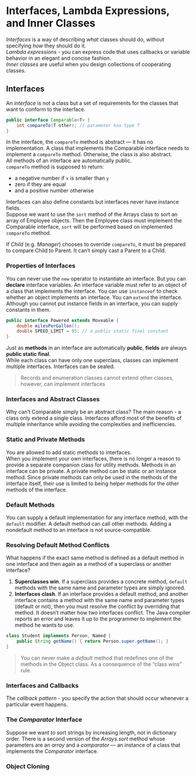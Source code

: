 # Interfaces, Lambda Expressions, and Inner Classes

_Interfaces_ is a way of describing _what_ classes should do, without specifying _how_ they should do it. \
_Lambda expressions_ - you can express code that uses callbacks or variable behavior in an elegant and concise fashion. \
_Inner classes_ are useful when you design collections of cooperating classes.

## Interfaces
An _interface_ is not a class but a set of requirements for the classes that want to conform to the interface.
```java
public interface Comparable<T> {
    int compareTo(T other); // parameter has type T
}
```
In the interface, the `compareTo` method is abstract — it has no implementation. A class that implements the Comparable
interface needs to implement a `compareTo` method. Otherwise, the class is also abstract. \
All methods of an interface are automatically public. \
`compareTo` method is supposed to return:
- a negative number if `x` is smaller than `y`
- zero if they are equal
- and a positive number otherwise

Interfaces can also define constants but interfaces never have instance fields. \
Suppose we want to use the `sort` method of the Arrays class to sort an array of Employee objects. Then the Employee
class must implement the Comparable interface, `sort` will be performed based on implemented `compareTo` method.

If _Child_ (e.g. _Manager_) chooses to override `compareTo`, it must be prepared to compare Child to Parent.
It can’t simply cast a Parent to a Child.

### Properties of Interfaces

You can never use the `new` operator to instantiate an interface. But you can **declare** interface variables.
An interface variable must refer to an object of a class that implements the interface. You can use `instanceof` to check
whether an object implements an interface. You can `extend` the interface. \
Although you cannot put instance fields in an interface, you can supply constants in them.
```java
public interface Powered extends Moveable {
    double milesPerGallon();
    double SPEED_LIMIT = 95; // a public static final constant
}
```
Just as **methods** in an interface are automatically **public**, **fields** are always **public static final**. \
While each class can have only one superclass, classes can implement multiple interfaces. Interfaces can be sealed.

> Records and enumeration classes cannot extend other classes, however, can implement interfaces

### Interfaces and Abstract Classes

Why can’t Comparable simply be an abstract class? The main reason - a class only extend a single class. Interfaces afford
most of the benefits of multiple inheritance while avoiding the complexities and inefficiencies.

### Static and Private Methods
You are allowed to add static methods to interfaces. \
When you implement your own interfaces, there is no longer a reason to provide a separate companion class for utility
methods. Methods in an interface can be private. A private method can be static or an instance method. Since private
methods can only be used in the methods of the interface itself, their use is limited to being helper methods for the
other methods of the interface.

### Default Methods
You can supply a default implementation for any interface method, with the `default` modifier. A default method can call
other methods. Adding a nondefault method to an interface is not source-compatible.

### Resolving Default Method Conflicts
What happens if the exact same method is defined as a default method in one interface and then again as a method of a
superclass or another interface?
1. **Superclasses win**. If a superclass provides a concrete method, `default` methods with the same name and
parameter types are simply ignored. 
2. **Interfaces clash**. If an interface provides a default method, and another interface contains a method with the
same name and parameter types (default or not), then you must resolve the conflict by overriding that method. It doesn’t
matter how two interfaces conflict. The Java compiler reports an error and leaves it up to the programmer to implement
the method he wants to use. 
```java
class Student implements Person, Named {
    public String getName() { return Person.super.getName(); }
}
```
> You can never make a _default_ method that redefines one of the methods in the Object class. As a consequence of the
> “class wins” rule.

### Interfaces and Callbacks
The _callback pattern_ - you specify the action that should occur whenever a particular event happens.

### The _Comparator_ Interface
Suppose we want to sort strings by increasing length, not in dictionary order. There is a second version of the _Arrays.sort_
method whose parameters are an _array_ and a _comparator_ — an instance of a class that implements the _Comparator_ interface.

### Object Cloning

